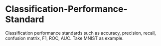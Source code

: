 # Classification-Performance-Standard
Classification performance standards such as accuracy, precision, recall, confusion matrix, F1, ROC, AUC. Take MNIST as example.
